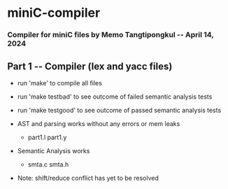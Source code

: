 # miniC-compiler
### Compiler for miniC files by Memo Tangtipongkul -- April 14, 2024

## Part 1 -- Compiler (lex and yacc files)
- run 'make' to compile all files
- run 'make testbad' to see outcome of failed semantic analysis tests
- run 'make testgood' to see outcome of passed semantic analysis tests

- AST and parsing works without any errors or mem leaks
    - part1.l part1.y 
- Semantic Analysis works
    - smta.c smta.h
- Note: shift/reduce conflict has yet to be resolved